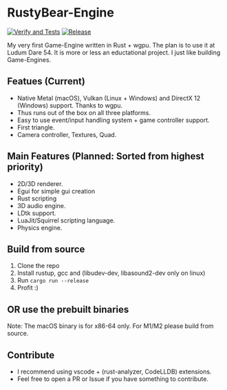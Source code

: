 # RustyBear-Engine

[![Verify and Tests](https://github.com/thomasw04/RustyBear-Engine/actions/workflows/verify.yml/badge.svg)](https://github.com/thomasw04/RustyBear-Engine/actions)
[![Release](https://github.com/thomasw04/RustyBear-Engine/actions/workflows/release.yml/badge.svg)](https://github.com/thomasw04/RustyBear-Engine/actions)

My very first Game-Engine written in Rust + wgpu. The plan is to use it at Ludum Dare 54.
It is more or less an eductational project. I just like building Game-Engines.



## Featues (Current)
- Native Metal (macOS), Vulkan (Linux + Windows) and DirectX 12 (Windows) support. Thanks to wgpu.
- Thus runs out of the box on all three platforms.
- Easy to use event/input handling system + game controller support.
- First triangle.
- Camera controller, Textures, Quad.

## Main Features (Planned: Sorted from highest priority)
- 2D/3D renderer.
- Egui for simple gui creation
- Rust scripting
- 3D audio engine.
- LDtk support. 
- LuaJit/Squirrel scripting language.
- Physics engine.

## Build from source

1. Clone the repo 
2. Install rustup, gcc and (libudev-dev, libasound2-dev only on linux) 
3. Run ```cargo run --release```
4. Profit :)

## OR use the prebuilt binaries
Note: The macOS binary is for x86-64 only. For M1/M2 please build from source.

## Contribute
- I recommend using vscode + (rust-analyzer, CodeLLDB) extensions.
- Feel free to open a PR or Issue if you have something to contribute.


